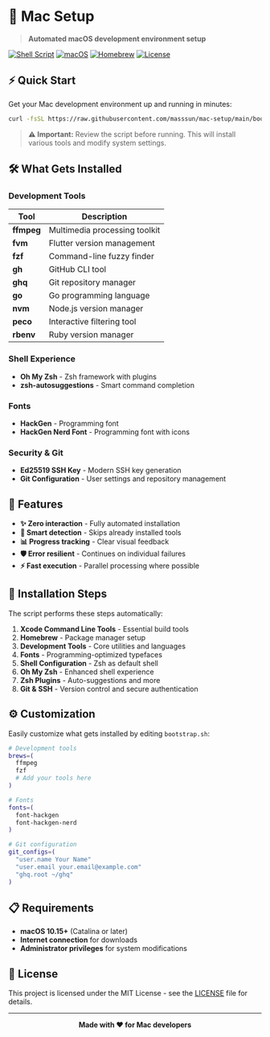 # 🍎 Mac Setup

> **Automated macOS development environment setup**

[![Shell Script](https://img.shields.io/badge/Shell-Script-4EAA25?style=for-the-badge&logo=gnubash&logoColor=white)](bootstrap.sh)
[![macOS](https://img.shields.io/badge/macOS-Compatible-000000?style=for-the-badge&logo=apple&logoColor=white)](https://www.apple.com/macos/)
[![Homebrew](https://img.shields.io/badge/Homebrew-FBB040?style=for-the-badge&logo=homebrew&logoColor=black)](https://brew.sh)
[![License](https://img.shields.io/badge/License-MIT-blue.svg?style=for-the-badge)](LICENSE)

## ⚡ Quick Start

Get your Mac development environment up and running in minutes:

```bash
curl -fsSL https://raw.githubusercontent.com/masssun/mac-setup/main/bootstrap.sh | bash
```

> **⚠️ Important:** Review the script before running. This will install various tools and modify system settings.

## 🛠 What Gets Installed

### Development Tools

| Tool | Description |
|------|-------------|
| **ffmpeg** | Multimedia processing toolkit |
| **fvm** | Flutter version management |
| **fzf** | Command-line fuzzy finder |
| **gh** | GitHub CLI tool |
| **ghq** | Git repository manager |
| **go** | Go programming language |
| **nvm** | Node.js version manager |
| **peco** | Interactive filtering tool |
| **rbenv** | Ruby version manager |

### Shell Experience

- **Oh My Zsh** - Zsh framework with plugins
- **zsh-autosuggestions** - Smart command completion

### Fonts

- **HackGen** - Programming font
- **HackGen Nerd Font** - Programming font with icons

### Security & Git

- **Ed25519 SSH Key** - Modern SSH key generation
- **Git Configuration** - User settings and repository management

## 🚀 Features

- **✨ Zero interaction** - Fully automated installation
- **🔄 Smart detection** - Skips already installed tools
- **📊 Progress tracking** - Clear visual feedback
- **🛡 Error resilient** - Continues on individual failures
- **⚡ Fast execution** - Parallel processing where possible

## 🔧 Installation Steps

The script performs these steps automatically:

1. **Xcode Command Line Tools** - Essential build tools
2. **Homebrew** - Package manager setup
3. **Development Tools** - Core utilities and languages
4. **Fonts** - Programming-optimized typefaces
5. **Shell Configuration** - Zsh as default shell
6. **Oh My Zsh** - Enhanced shell experience
7. **Zsh Plugins** - Auto-suggestions and more
8. **Git & SSH** - Version control and secure authentication

## ⚙️ Customization

Easily customize what gets installed by editing `bootstrap.sh`:

```bash
# Development tools
brews=(
  ffmpeg
  fzf
  # Add your tools here
)

# Fonts
fonts=(
  font-hackgen
  font-hackgen-nerd
)

# Git configuration
git_configs=(
  "user.name Your Name"
  "user.email your.email@example.com"
  "ghq.root ~/ghq"
)
```

## 📋 Requirements

- **macOS 10.15+** (Catalina or later)
- **Internet connection** for downloads
- **Administrator privileges** for system modifications

## 📄 License

This project is licensed under the MIT License - see the [LICENSE](LICENSE) file for details.

---

<div align="center">

**Made with ❤️ for Mac developers**

</div>
